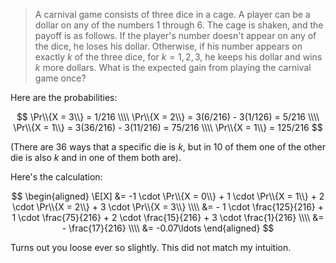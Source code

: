 > A carnival game consists of three dice in a cage. A player can be a dollar on
> any of the numbers 1 through 6. The cage is shaken, and the payoff is as
> follows. If the player's number doesn't appear on any of the dice, he loses
> his dollar. Otherwise, if his number appears on exactly $k$ of the three
> dice, for $k = 1, 2, 3$, he keeps his dollar and wins $k$ more dollars. What
> is the expected gain from playing the carnival game once?

Here are the probabilities:

$$ \Pr\\{X = 3\\} = 1/216 \\\\
   \Pr\\{X = 2\\} = 3(6/216) - 3(1/126) = 5/216 \\\\
   \Pr\\{X = 1\\} = 3(36/216) - 3(11/216) = 75/216 \\\\
   \Pr\\{X = 1\\} = 125/216 $$

(There are 36 ways that a specific die is $k$, but in 10 of them one of the
other die is also $k$ and in one of them both are).

Here's the calculation:

$$ \begin{aligned}
   \E[X] &= -1 \cdot \Pr\\{X = 0\\} +
             1 \cdot \Pr\\{X = 1\\} +
             2 \cdot \Pr\\{X = 2\\} +
             3 \cdot \Pr\\{X = 3\\} \\\\
         &= - 1 \cdot \frac{125}{216}
            + 1 \cdot \frac{75}{216}
            + 2 \cdot \frac{15}{216}
            + 3 \cdot \frac{1}{216} \\\\
         &= - \frac{17}{216} \\\\
         &= -0.07\ldots
   \end{aligned} $$

Turns out you loose ever so slightly. This did not match my intuition.

